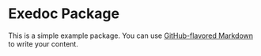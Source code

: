 # Exedoc Package

This is a simple example package. You can use
[GitHub-flavored Markdown](https://guides.github.com/features/mastering-markdown/)
to write your content.